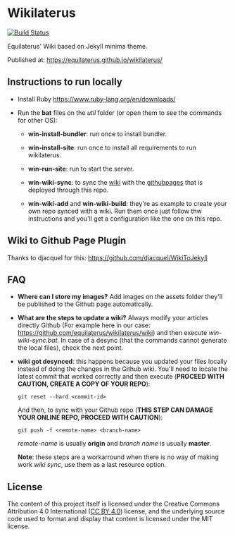 # Wikilaterus

[![Build Status](https://travis-ci.org/equilaterus/wikilaterus.svg?branch=master)](https://travis-ci.org/equilaterus/wikilaterus) 

Equilaterus' Wiki based on Jekyll minima theme.

Published at: https://equilaterus.github.io/wikilaterus/

## Instructions to run locally

* Install Ruby https://www.ruby-lang.org/en/downloads/

* Run the **bat** files on the *util* folder (or open them to see the commands for other OS):

    * **win-install-bundler**: run once to install bundler.

    * **win-install-site**: run once to install all requirements to run wikilaterus.

    * **win-run-site**: run to start the server.

    * **win-wiki-sync**: to sync the [wiki](https://github.com/equilaterus/wikilaterus/wiki) with the [githubpages](https://equilaterus.github.io/wikilaterus/) that is deployed through this repo.

    * **win-wiki-add** and **win-wiki-build**: they're as example to create your own repo synced with a wiki. Run them once just follow thw instructions and you'll get a configuration like the one on this repo. 

## Wiki to Github Page Plugin

Thanks to djacquel for this: https://github.com/djacquel/WikiToJekyll

## FAQ

* **Where can I store my images?** Add images on the assets folder they'll be published to the Github page automatically.

* **What are the steps to update a wiki?** Always modify your articles directly Github (For example here in our case: https://github.com/equilaterus/wikilaterus/wiki) and then execute *win-wiki-sync.bat*. In case of a desync (that the commands cannot generate the local files), check the next point. 

* **wiki got desynced**: this happens because you updated your files locally instead of doing the changes in the Github wiki. You'll need to locate the latest commit that worked correctly and then execute (**PROCEED WITH CAUTION, CREATE A COPY OF YOUR REPO**):

  ```
  git reset --hard <commit-id>
  ```

  And then, to sync with your Github repo (**THIS STEP CAN DAMAGE YOUR ONLINE REPO, PROCEED WITH CAUTION**):

  ```
  git push -f <remote-name> <branch-name>
  ```

  *remote-name* is usually **origin** and *branch name* is usually **master**.

  **Note**: these steps are a workarround when there is no way of making work *wiki sync*, use them as a last resource option.

## License

The content of this project itself is licensed under the Creative Commons Attribution 4.0 International ([CC BY 4.0](https://creativecommons.org/licenses/by/4.0/)) license, and the underlying source code used to format and display that content is licensed under the MIT license.
